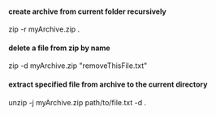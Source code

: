 #### create archive from current folder recursively
zip -r myArchive.zip .
#### delete a file from zip by name
zip -d myArchive.zip "removeThisFile.txt"
#### extract specified file from archive to the current directory
unzip -j myArchive.zip path/to/file.txt -d .
